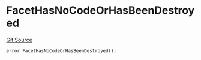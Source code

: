 # FacetHasNoCodeOrHasBeenDestroyed
[Git Source](https://github.com/thrackle-io/tron/blob/0ca0a263215b0baace3d8d12fd9706eb2a79accf/src/protocol/economic/ruleProcessor/RuleProcessorDiamond.sol)


```solidity
error FacetHasNoCodeOrHasBeenDestroyed();
```

